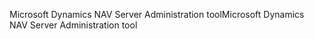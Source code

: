 <span data-ttu-id="ba755-101">Microsoft Dynamics NAV Server Administration tool</span><span class="sxs-lookup"><span data-stu-id="ba755-101">Microsoft Dynamics NAV Server Administration tool</span></span>